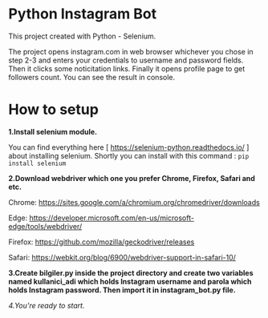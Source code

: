 # Python Instagram Bot
This project created with Python - Selenium. 

The project opens instagram.com in web browser whichever you chose in step 2-3 and enters your credentials to username and password fields. Then it clicks some noticitation links. Finally it opens profile page to get followers count. You can see the result in console. 

# How to setup
**1.Install selenium module.**

You can find everything here [ https://selenium-python.readthedocs.io/ ] about installing selenium.
Shortly you can install with this command : 
`pip install selenium`

**2.Download webdriver which one you prefer Chrome, Firefox, Safari and etc.**

Chrome:	https://sites.google.com/a/chromium.org/chromedriver/downloads

Edge:	https://developer.microsoft.com/en-us/microsoft-edge/tools/webdriver/

Firefox:	https://github.com/mozilla/geckodriver/releases

Safari:	https://webkit.org/blog/6900/webdriver-support-in-safari-10/

**3.Create bilgiler.py inside the project directory and create two variables named kullanici_adi which holds Instagram username and parola which holds Instagram password. Then import it in instagram_bot.py file.**

_4.You're ready to start._

